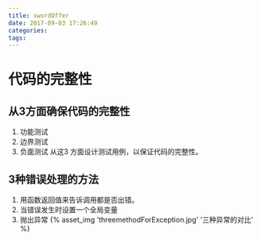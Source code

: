 ```yaml
---
title: swordOffer
date: 2017-09-03 17:26:49
categories:
tags:
---
```

# 代码的完整性
## 从3方面确保代码的完整性
1. 功能测试
2. 边界测试
3. 负面测试
从这3 方面设计测试用例，以保证代码的完整性。
## 3种错误处理的方法
1. 用函数返回值来告诉调用都是否出错。
2. 当错误发生时设置一个全局变量
3. 抛出异常
{% asset_img 'threemethodForException.jpg' '三种异常的对比' %} 

